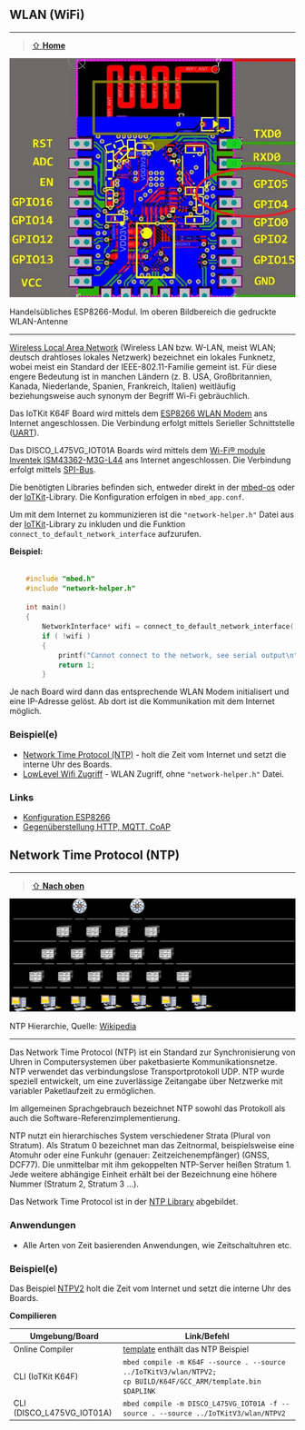 ## WLAN (WiFi)
***

> [⇧ **Home**](../README.md)

![](../images/ESP8266.png) 

Handelsübliches ESP8266-Modul. Im oberen Bildbereich die gedruckte WLAN-Antenne

- - -

[Wireless Local Area Network](https://de.wikipedia.org/wiki/Wireless_Local_Area_Network) (Wireless LAN bzw. W-LAN, meist WLAN; deutsch drahtloses lokales Netzwerk) bezeichnet ein lokales Funknetz, wobei meist ein Standard der IEEE-802.11-Familie gemeint ist. Für diese engere Bedeutung ist in manchen Ländern (z. B. USA, Großbritannien, Kanada, Niederlande, Spanien, Frankreich, Italien) weitläufig beziehungsweise auch synonym der Begriff Wi-Fi gebräuchlich. 

Das IoTKit K64F Board wird mittels dem [ESP8266 WLAN Modem](https://de.wikipedia.org/wiki/ESP8266) ans Internet angeschlossen. Die Verbindung erfolgt mittels Serieller Schnittstelle ([UART](../uart/)).

Das DISCO_L475VG_IOT01A Boards wird mittels dem [Wi-Fi® module Inventek ISM43362-M3G-L44](https://www.inventeksys.com/wifi/wifi-modules/ism4336-m3g-l44-e-embedded-serial-to-wifi-module/) ans Internet angeschlossen. Die Verbindung erfolgt mittels [SPI-Bus](../spi/).

Die benötigten Libraries befinden sich, entweder direkt in der [mbed-os](https://github.com/ARMmbed/mbed-os/) oder der [IoTKit](https://os.mbed.com/teams/IoTKitV3/code/IoTKit/)-Library. Die Konfiguration erfolgen in `mbed_app.conf`.

Um mit dem Internet zu kommunizieren ist die `"network-helper.h"` Datei aus der [IoTKit](https://os.mbed.com/teams/IoTKitV3/code/IoTKit/)-Library zu inkluden und die Funktion `connect_to_default_network_interface` aufzurufen.

**Beispiel:**

```cpp

    #include "mbed.h"
    #include "network-helper.h"
    
    int main() 
    {
        NetworkInterface* wifi = connect_to_default_network_interface();
        if ( !wifi )
        {
            printf("Cannot connect to the network, see serial output\n");
            return 1;
        }
```

Je nach Board wird dann das entsprechende WLAN Modem initialisert und eine IP-Adresse gelöst. Ab dort ist die Kommunikation mit dem Internet möglich.

### Beispiel(e)

* [Network Time Protocol (NTP)](#network-time-protokoll-ntp) - holt die Zeit vom Internet und setzt die interne Uhr des Boards.
* [LowLevel Wifi Zugriff](wifi/src/main.cpp) - WLAN Zugriff, ohne `"network-helper.h"` Datei.

### Links

* [Konfiguration ESP8266](../uart#konfiguration-esp8266)
* [Gegenüberstellung HTTP, MQTT, CoAP](https://os.mbed.com/blog/entry/Using-HTTP-HTTPS-MQTT-and-CoAP-from-mbed/)

## Network Time Protocol (NTP)
***

> [⇧ **Nach oben**](#)

![](../images/NTPArchitecture.png) 

NTP Hierarchie, Quelle: [Wikipedia](http://de.wikipedia.org/wiki/Network_Time_Protocol)

- - -

Das Network Time Protocol (NTP) ist ein Standard zur Synchronisierung von Uhren in Computersystemen über paketbasierte Kommunikationsnetze. NTP verwendet das verbindungslose Transportprotokoll UDP. NTP wurde speziell entwickelt, um eine zuverlässige Zeitangabe über Netzwerke mit variabler Paketlaufzeit zu ermöglichen.

Im allgemeinen Sprachgebrauch bezeichnet NTP sowohl das Protokoll als auch die Software-Referenzimplementierung.

NTP nutzt ein hierarchisches System verschiedener Strata (Plural von Stratum). Als Stratum 0 bezeichnet man das Zeitnormal, beispielsweise eine Atomuhr oder eine Funkuhr (genauer: Zeitzeichenempfänger) (GNSS, DCF77). Die unmittelbar mit ihm gekoppelten NTP-Server heißen Stratum 1. Jede weitere abhängige Einheit erhält bei der Bezeichnung eine höhere Nummer (Stratum 2, Stratum 3 …).

Das Network Time Protocol ist in der [NTP Library](https://os.mbed.com/users/donatien/code/NTPClient/) abgebildet.

### Anwendungen 

*   Alle Arten von Zeit basierenden Anwendungen, wie Zeitschaltuhren etc.

### Beispiel(e)

Das Beispiel [NTPV2](NTPV2/src/main.cpp) holt die Zeit vom Internet und setzt die interne Uhr des Boards.

**Compilieren**

| Umgebung/Board    | Link/Befehl                      |
| ----------------- | -------------------------------- |
| Online Compiler           | [template](https://os.mbed.com/compiler/#import:/teams/IoTKitV3/code/template/) enthält das NTP Beispiel |
| CLI (IoTKit K64F) | `mbed compile -m K64F --source . --source ../IoTKitV3/wlan/NTPV2; ` <br> `cp BUILD/K64F/GCC_ARM/template.bin $DAPLINK` |
| CLI (DISCO_L475VG_IOT01A) | `mbed compile -m DISCO_L475VG_IOT01A -f --source . --source ../IoTKitV3/wlan/NTPV2` |

